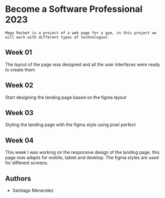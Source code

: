 # Become a Software Professional 2023

```
Mega Rocket is a project of a web page for a gym, in this project we will work with different types of technologies
```

## Week 01

The layout of the page was designed and all the user interfaces were ready to create them

## Week 02

Start designing the landing page based on the figma layout

## Week 03

Styling the landing page with the figma style using pixel perfect

## Week 04

This week I was working on the responsive design of the landing page, this page now adapts for mobile, tablet and desktop. The figma styles are used for different screens.

## Authors

- Santiago Menendez

